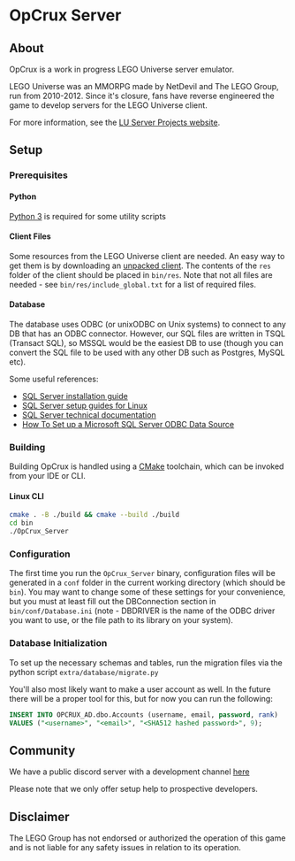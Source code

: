# OpCrux Server

## About

OpCrux is a work in progress LEGO Universe server emulator.

LEGO Universe was an MMORPG made by NetDevil and The LEGO Group, run from 2010-2012. Since it's closure, fans have
reverse engineered the game to develop servers for the LEGO Universe client.

For more information, see the [LU Server Projects website](https://lusprojects.github.io/).

## Setup

### Prerequisites

#### Python
[Python 3](https://www.python.org/) is required for some utility scripts

#### Client Files
Some resources from the LEGO Universe client are needed. An easy way to get them is by downloading an
[unpacked client](https://mega.nz/#!zhRzBa4C!B5eY94-6vYmjJYqXkDXDM5hiqkPhZ7yb9ShCHG3Lgo8). The contents of the `res`
folder of the client should be placed in `bin/res`. Note that not all files are needed - see `bin/res/include_global.txt`
for a list of required files.

#### Database
The database uses ODBC (or unixODBC on Unix systems) to connect to any DB that has an ODBC connector. However, our SQL
files are written in TSQL (Transact SQL), so MSSQL would be the easiest DB to use (though you can convert the SQL file
to be used with any other DB such as Postgres, MySQL etc).

Some useful references:
- [SQL Server installation guide](https://docs.microsoft.com/en-us/sql/database-engine/install-windows/install-sql-server?view=sql-server-ver15)
- [SQL Server setup guides for Linux](https://docs.microsoft.com/en-us/sql/linux/sql-server-linux-overview?view=sql-server-ver15)
- [SQL Server technical documentation](https://docs.microsoft.com/en-us/sql/sql-server/?view=sql-server-ver15)
- [How To Set up a Microsoft SQL Server ODBC Data Source](https://support.microsoft.com/en-us/help/965049/how-to-set-up-a-microsoft-sql-server-odbc-data-source)

### Building
Building OpCrux is handled using a [CMake](https://cmake.org/) toolchain, which can be invoked from your IDE or CLI.

#### Linux CLI
```sh
cmake . -B ./build && cmake --build ./build
cd bin
./OpCrux_Server
```

### Configuration
The first time you run the `OpCrux_Server` binary, configuration files will be generated in a `conf` folder in the
current working directory (which should be `bin`). You may want to change some of these settings for your convenience,
but you must at least fill out the DBConnection section in `bin/conf/Database.ini` (note - DBDRIVER is the name of the
ODBC driver you want to use, or the file path to its library on your system).

### Database Initialization
To set up the necessary schemas and tables, run the migration files via the python script `extra/database/migrate.py`

You'll also most likely want to make a user account as well. In the future there will be a proper tool for this,
but for now you can run the following:
```sql
INSERT INTO OPCRUX_AD.dbo.Accounts (username, email, password, rank)
VALUES ("<username>", "<email>", "<SHA512 hashed password>", 9);
```

## Community
We have a public discord server with a development channel [here](http://discord.opcrux.org)

Please note that we only offer setup help to prospective developers.

## Disclaimer
The LEGO Group has not endorsed or authorized the operation of this game and is not liable for any safety issues in relation to its operation.
